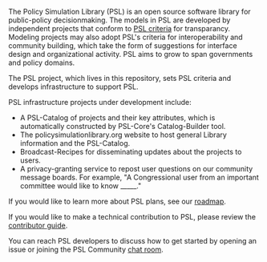 The Policy Simulation Library (PSL) is an open source software library for public-policy decisionmaking. The models in PSL are developed by independent projects that conform to [PSL criteria](https://github.com/open-source-economics/PSL/blob/master/Criteria/library_criteria.md) for transparancy. Modeling projects may also adopt PSL's criteria for interoperability and community building, which take the form of suggestions for interface design and organizational activity. PSL aims to grow to span governments and policy domains.

The PSL project, which lives in this repository, sets PSL criteria and develops infrastructure to support PSL.

PSL infrastructure projects under development include:

- A PSL-Catalog of projects and their key attributes, which is automatically constructed by PSL-Core's Catalog-Builder tool.
- The policysimulationlibrary.org website to host general Library information and the PSL-Catalog.
- Broadcast-Recipes for disseminating updates about the projects to users.
- A privacy-granting service to repost user questions on our community message boards. For example, "A Congressional user from an important committee would like to know _____."

If you would like to learn more about PSL plans, see our [roadmap](https://github.com/open-source-economics/PSL/blob/master/Community/roadmap.md).

If you would like to make a technical contribution to PSL, please review the [contributor guide](https://github.com/open-source-economics/PSL/blob/master/Community/contribute.md).

You can reach PSL developers to discuss how to get started by opening an issue or joining the PSL Community [chat room](https://matrix.to/#/!oZnjlINzAXrgdzXEfZ:matrix.org).
